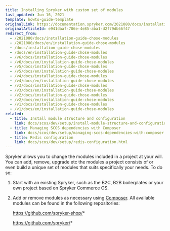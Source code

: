 ```yaml
---
title: Installing Spryker with custom set of modules
last_updated: Jun 16, 2021
template: howto-guide-template
originalLink: https://documentation.spryker.com/2021080/docs/installation-guide-chose-modules
originalArticleId: e941daaf-786e-4e85-aba1-d2f79db66f47
redirect_from:
  - /2021080/docs/installation-guide-chose-modules
  - /2021080/docs/en/installation-guide-chose-modules
  - /docs/installation-guide-chose-modules
  - /docs/en/installation-guide-chose-modules
  - /v6/docs/installation-guide-chose-modules
  - /v6/docs/en/installation-guide-chose-modules
  - /v5/docs/installation-guide-chose-modules
  - /v5/docs/en/installation-guide-chose-modules
  - /v4/docs/installation-guide-chose-modules
  - /v4/docs/en/installation-guide-chose-modules
  - /v3/docs/installation-guide-chose-modules
  - /v3/docs/en/installation-guide-chose-modules
  - /v2/docs/installation-guide-chose-modules
  - /v2/docs/en/installation-guide-chose-modules
  - /v1/docs/installation-guide-chose-modules
  - /v1/docs/en/installation-guide-chose-modules
related: 
  - title: Install module structure and configuration
    link: docs/scos/dev/setup/install-module-structure-and-configuration.html
  - title: Managing SCOS dependencies with Composer
    link: docs/scos/dev/setup/managing-scos-dependencies-with-composer.html
  - title: Redis configuration
    link: docs/scos/dev/setup/redis-configuration.html
---
```


Spryker allows you to change the modules included in a project at your will. You can add, remove, upgrade etc the modules a project consists of or even build a unique set of modules that suits specifically your needs. To do so:

1. Start with an existing Spryker, such as the B2C, B2B boilerplates or your own project based on Spryker Commerce OS.

2. Add or remove modules as necessary using [Composer](/docs/scos/dev/setup/managing-scos-dependencies-with-composer.html). All available modules can be found in the following repositories:

   <https://github.com/spryker-shop/>*

   <https://github.com/spryker/>*

<!-- Last review date: November 9th, 2018 by Volodymyr Volkov -->
